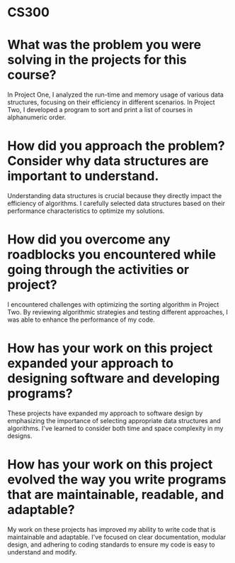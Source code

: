 # CS300

# What was the problem you were solving in the projects for this course?
In Project One, I analyzed the run-time and memory usage of various data structures, focusing on their efficiency in different scenarios. In Project Two, I developed a program to sort and print a list of courses in alphanumeric order.

# How did you approach the problem? Consider why data structures are important to understand.
Understanding data structures is crucial because they directly impact the efficiency of algorithms. I carefully selected data structures based on their performance characteristics to optimize my solutions.

# How did you overcome any roadblocks you encountered while going through the activities or project?
I encountered challenges with optimizing the sorting algorithm in Project Two. By reviewing algorithmic strategies and testing different approaches, I was able to enhance the performance of my code.

# How has your work on this project expanded your approach to designing software and developing programs?
These projects have expanded my approach to software design by emphasizing the importance of selecting appropriate data structures and algorithms. I've learned to consider both time and space complexity in my designs.

# How has your work on this project evolved the way you write programs that are maintainable, readable, and adaptable?
My work on these projects has improved my ability to write code that is maintainable and adaptable. I've focused on clear documentation, modular design, and adhering to coding standards to ensure my code is easy to understand and modify.
